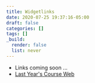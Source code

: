 ```yaml
---
title: Widgetlinks
date: 2020-07-25 19:37:16-05:00
draft: false
categories: []
tags: []
_build:
  render: false
  list: never
---
```


+ Links coming soon ...
+ [Last Year's Course Web](https://pages.graphics.cs.wisc.edu/765-22/)
